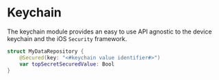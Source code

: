 #  Keychain

The keychain module provides an easy to use API agnostic to the device keychain and the iOS `Security` framework.

```swift
struct MyDataRepository {
    @Secured(key: "<#keychain value identifier#>")
    var topSecretSecuredValue: Bool
}
```
